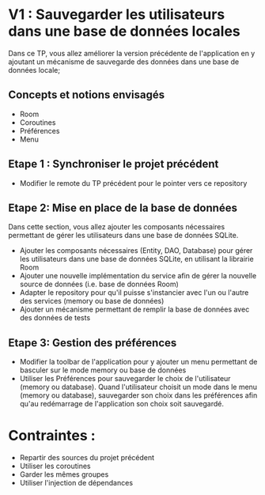 # V1 : Sauvegarder les utilisateurs dans une base de données locales
Dans ce TP, vous allez améliorer la version précédente de l'application en y ajoutant un mécanisme de sauvegarde des données dans une base de données locale; 

## Concepts et notions envisagés
- Room
- Coroutines
- Préférences
- Menu

## Etape 1 : Synchroniser le projet précédent 
- Modifier le remote du TP précédent pour le pointer vers ce repository

## Etape 2: Mise en place de la base de données 
Dans cette section, vous allez ajouter les composants nécessaires permettant de gérer les utilisateurs dans une base de données SQLite. 
- Ajouter les composants nécessaires (Entity, DAO, Database) pour gérer les utilisateurs dans une base de données SQLite, en utilisant la librairie Room
- Ajouter une nouvelle implémentation du service afin de gérer la nouvelle source de données (i.e. base de données Room)
- Adapter le repository pour qu'il puisse s'instancier avec l'un ou l'autre des services (memory ou base de données)
- Ajouter un mécanisme permettant de remplir la base de données avec des données de tests

## Etape 3: Gestion des préférences
- Modifier la toolbar de l'application pour y ajouter un menu permettant de basculer sur le mode memory ou base de données
- Utiliser les Préférences pour sauvegarder le choix de l'utilisateur (memory ou database). Quand l'utilisateur choisit un mode dans le menu (memory ou database), sauvegarder son choix dans les préférences afin qu'au redémarrage de l'application son choix soit sauvegardé.


# Contraintes :
- Repartir des sources du projet précédent
- Utiliser les coroutines
- Garder les mêmes groupes
- Utiliser l'injection de dépendances   
